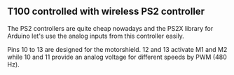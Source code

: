 ## T100 controlled with wireless PS2 controller

The PS2 controllers are quite cheap nowadays and the PS2X library for Arduino let's use the analog inputs from this controller easily.

Pins 10 to 13 are designed for the motorshield. 12 and 13 activate M1 and M2 while 10 and 11 provide an analog voltage for different speeds by PWM (480 Hz).
